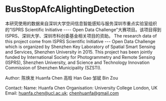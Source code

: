# BusStopAfcAlightingDetection

本研究使用的数据来自深圳大学空间信息智能感知与服务深圳市重点实验室组织的“ISPRS Scientific Initiative ---- Open Data Challenge”大赛项目。该项目得到ISPRS、深圳大学、深圳市科创委基金相关项目的资助。
The research data of this project come from ISPRS Scientific Initiative --- Open Data Challenge which is organized by Shenzhen Key Laboratory of Spatial Smart Sensing and Services, Shenzhen University in 2015. This project has been jointly funded by International Society for Photogrammetry and Remote Sensing (ISPRS), Shenzhen University, and Science and Technology Innovation Commission of Shenzhen Municipality (SZSTI).

Author:
陈焕发 Huanfa Chen
高晗 Han Gao
邹斌 Bin Zou

Contact:
Name: Huanfa Chen
Organisation: University College London, UK
Email: huanfa.chen@ucl.ac.uk; chenhuanfa@gmail.com
